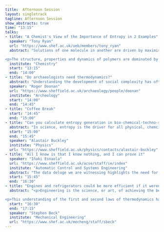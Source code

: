 ```yaml
---
title:  Afternoon Session
layout: singletrack
tagline: Afternoon Session
show_abstracts: true
time: "13:15"
talks:
- title: "A Chemist's View of the Importance of Entropy in 2 Examples"
  speaker: "Tony Ryan"
  url: "https://www.shef.ac.uk/ueb/members/tony_ryan"
  abstract: "Solutions of one molecule in another are driven by maximising entropy, think of the dissolution of a coloured molecule in water and the entropy can overcome unfavourable interactions between the molecules.  As the interactions between the molecules become more unfavourable they overcome the mixing entropy and separation occurs, think oil and water.  But what about more complicated molecules, those that have a water hating part and a water loving part.  A soap molecule is an oily chain with a ionic group on the end.  Water hates the oil but loves the ion, and a single soap molecule in solution makes the water molecules adopt non-random configurations to accommodate the oily chain.  To maximise the entropy the oily chains are excluded from the solution with their water loving ions remaining in solution, there is local separation on the molecule scale that maximises the entropy of the water by making little balls of soap containing ~ 100 molecules.  So this morning you relied on  the configurational entropy of water to wash before you came to work.</p>

<p>The structure, properties and dynamics of polymers are dominated by their entropy, more specifically their configurational entropy.  We will demonstrate this using a rubber band, which is made of a collection of linked polymer chains.  Rubbers have a number of unusual properties, for example they are perfectly elastic at small strains and a loaded rubber will shrink on heating.  Both of these phenomena are driven by maximum entropy.  An unperturbed polymer molecule can be described by a random walk, when you stretch a rubber the walk becomes biased in the stretching direction, and when the stretching force is removed then the relaxation back to a random walk provides a restoring force and the rubber returns to its original length. In the classical thermodynamics taught to chemistry students the entropy change is defined by the reversible heat transfer and we will feel the the entropy as heat is given out and taken in on the loading and unloading."
  institute: "Chemistry"
  start: "13:15"
  end: "14:00"
- title: "Do archaeologists need thermodynamics?"
  abstract: "Understanding the development of social complexity has often been couched in terms of social evolution which in turn is seen often (but not always) allied with Darwinian evolution. Archaeologists have vacillated in their affection for such approaches, with some tying themselves closely with evolutionary biology and others rejecting evolutionary accounts instead preferring to hold human practice as something special; something that has decoupled itself from evolutionary processes, and can only be understood from unique contextual perspectives. This paper questions how accounts of human life have become decoupled from biological and physical systems and in turn asks how thermodynamics and kinetics might provide useful ways to understand the development of social complexity. Work by Swenson et al. has highlighted how Darwinian natural selection cannot provide a comprehensive theory of evolution simply because it cannot account for how life, itself, was the product of evolution. The decoupling of the biological and physical systems in this manner is now well-rehearsed and more recently some scholars have turned to exploring how social systems may be reconnected with a general theory of evolution that is understood as a planetary (or even universal) phenomenon, where the Earth system evolves as a single global entity. This has obvious implications for our understanding of traditional physical and biological systems, but also for our ideas of how social systems might develop. The paper concludes by suggesting that archaeologists and anthropologists should be more comfortable with ideas of determining conditions, perhaps more familiar to physicists, and should not consider these in tension with histories that seek to reveal the creativity and uniqueness of human communities. It is instead argued that the vital forces for creativity and their myriad manifestations through time are precisely the result of such specific forms of life emerging within systems that are undeniably coupled to thermodynamic processes."
  speaker: "Roger Doonan"
  url: "https://www.sheffield.ac.uk/archaeology/people/doonan"
  institute: "Archeology"
  start: "14:00"
  end: "14:45"
- title: "Coffee Break"
  start: "14:45"
  end: "15:00"
- title: "Can you calculate entropy generation in bio-chemical-techno-socio-political systems?"
  abstract: "In science, entropy is the driver for all physical, chemcial and biological processes. However the calculation of entropy in these different kinds of processes seems to be being done subtly differently. It would be great to try and figure out a way to calculate entropy generation in systems that involve all kinds of different biological, technological and socio-technical processes. Maybe this kind of calculation would be useful in understanding historical environmental changes and allow society's to plan more effectively for future change?"
  start: "15:00"
  end: "15:45"
  speaker: "Alastair Buckley"
  institute: "Physics"
  url: "https://www.sheffield.ac.uk/physics/contacts/alastair-buckley"
- title: "All I know is that I know nothing, and I can prove it"
  speaker: "Iñaki Esnaola"
  url: "https://www.sheffield.ac.uk/acse/staff/ie/index"
  institute: "Automatic Control and Systems Engineering"
  abstract: "The data deluge we are witnessing highlights the need for operational definitions of information in complex systems. It comes as no surprise then to see that information theory is reaching into domains that go far beyond its original scope. However, when Shannon used entropy to quantify the information content of a message in 1948, he focused on very specific point-to-point communication systems; and the extension of information theory to complex multiterminal systems is far from complete. Moreover, the concept of information, in the wide sense, is traditionally linked to the notion of knowledge about a particular process or system. For that reason, entropy is usually envisioned as a mean for developing tools that increase our knowledge extraction capabilities. In this talk we will argue that Shannon's entropy has a less known sobering dimension to it: Entropy allows us to quantify how fundamentally ignorant we are."
  start: "15:45"
  end: "16:30"
- title: "Engines and refrigerators could be more efficient if it weren't for that pesky second law"
  abstract: "<p>Engineering is the science, or art, of achieving the best compromise to solve problems. Many Engineers are interested in the optimisation of energy conversion. The earliest work on the second law by Carnot defined limits on the conversion of heat to work (e.g. burning coal to pump water). This was later codified by Clausius and Thomson into the second law of thermodynamics, based on heat, work and temperature. Even though these limits are inviolable, there are ways of sidestepping the laws, but many of the routes to Thermotopia are limited by technology.</p>

<p>This understanding of the first and second laws of thermodynamics have led to the development of two main families of devices, heat engines and refrigerators.  Stephen will show a few basics of Engineering thermodynamics, provide a physical insight into these limits and show some simple ways of spotting perpetual motion machines.</p>"
  start: "16:30"
  end: "17:15"
  speaker: "Stephen Beck"
  institute: "Mechanical Engineering"
  url: "https://www.shef.ac.uk/mecheng/staff/sbeck"
---
```



